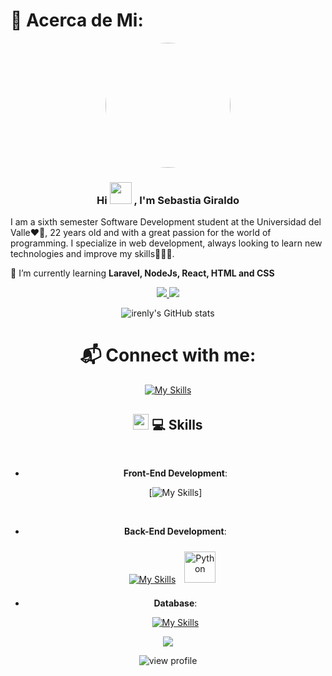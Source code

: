 # 💫 Acerca de Mi:
<p align="center" width="300">
   <img align="center" width="200" style="border-radius: 50%;" src="https://media.licdn.com/dms/image/v2/D5603AQG2yEQckUv1dw/profile-displayphoto-shrink_800_800/profile-displayphoto-shrink_800_800/0/1725563408259?e=1731542400&v=beta&t=KsyUaONlJmPaTlJiFS1IBwYSERgKEAFzbUgG9ARKRpk" />
   <h3 align="center">Hi <img src="https://media.giphy.com/media/hvRJCLFzcasrR4ia7z/giphy.gif" width="35"> , I'm Sebastia Giraldo</h3>

   I am a sixth semester Software Development student at the Universidad del Valle❤️🤍, 22 years old and with a great passion for the world of programming. I specialize in web development, always looking to learn new technologies and improve my skills👨‍💻✨.
   
   🌱 I’m currently learning **Laravel, NodeJs, React, HTML and CSS**
</p>
<p align='center'>
  <a href='https://www.linkedin.com/in/imsebg'>
    <img src='https://img.shields.io/badge/LinkedIn-%230077B5.svg?logo=linkedin&logoColor=white'>
  </a>
  <a href='https://www.github.com/irenly'>
    <img src='https://img.shields.io/github/followers/irenly?style=social'>
  </a>
</p>


<div align="center">
   
   ![irenly's GitHub stats](https://github-readme-stats.vercel.app/api?username=irenly&show_icons=true&locale=es&theme=dark#gh-dark-mode-only)
   


# 📬 Connect with me:

   [![My Skills](https://skillicons.dev/icons?i=instagram,linkedin,gmail)](https://mail.google.com/mail/u/0/?tab=rm&ogbl#inbox?compose=GTvVlcSDbSLLFTtFLCjqJQpzknQvzKhmGNwLqPFDSQLbzbgMxprNpGrRNnhTlxBMMVFbQVDdNmNnM)


## <img src="https://media2.giphy.com/media/QssGEmpkyEOhBCb7e1/giphy.gif?cid=ecf05e47a0n3gi1bfqntqmob8g9aid1oyj2wr3ds3mg700bl&rid=giphy.gif" width ="25"><b> 💻 Skills</b>
<br>



<p align="center">

- **Front-End Development**:
    
    [![My Skills](https://skillicons.dev/icons?i=react,js,bootstrap,materialui,html,css)]

<br>   
    
- **Back-End Development**:
    
    [![My Skills](https://skillicons.dev/icons?i=django,laravel,php)](https://skillicons.dev)
    <a href="https://www.python.org/" target="_blank"><img style="margin: 10px" src="https://profilinator.rishav.dev/skills-assets/python-original.svg" alt="Python" height="50" /></a>

- **Database**:

    [![My Skills](https://skillicons.dev/icons?i=mysql,postgres,mongodb)](https://skillicons.dev)


</p>
<div align='center'>
  
![](https://github-readme-stats.vercel.app/api/top-langs/?username=irenly&theme=dark&hide_border=false&include_all_commits=true&count_private=true&layout=compact)
</div>

<div align="center">
        <img src="https://komarev.com/ghpvc/?username=irenly&color=blueviolet&style=flat&label=PROFILE+VIEWS"
            alt="view profile">
</div>


